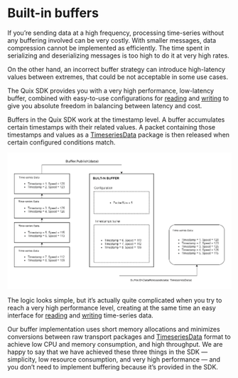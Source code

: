 # Built-in buffers

If you’re sending data at a high frequency, processing time-series without any buffering involved can be very costly. With smaller messages, data compression cannot be implemented as efficiently. The time spent in serializing and deserializing messages is too high to do it at very high rates.

On the other hand, an incorrect buffer strategy can introduce high-latency values between extremes, that could be not acceptable in some use cases.

The Quix SDK provides you with a very high performance, low-latency buffer, combined with easy-to-use configurations for [reading](../../read/#buffer) and [writing](../../write/#buffer) to give you absolute freedom in balancing between latency and cost.

Buffers in the Quix SDK work at the timestamp level. A buffer accumulates certain timestamps with their related values. A packet containing those timestamps and values as a [TimeseriesData](../../read/#timeseriesdata-format) package is then released when certain configured conditions match.

![High level time-series buffering flow](../images/QuixBuffering.png)

The logic looks simple, but it’s actually quite complicated when you try to reach a very high performance level, creating at the same time an easy interface for [reading](../../read/#buffer) and [writing](../../write/#buffer) time-series data.

Our buffer implementation uses short memory allocations and minimizes conversions between raw transport packages and [TimeseriesData](../../read/#timeseriesdata-format) format to achieve low CPU and memory consumption, and high throughput. We are happy to say that we have achieved these three things in the SDK — simplicity, low resource consumption, and very high performance — and you don’t need to implement buffering because it’s provided in the SDK.
